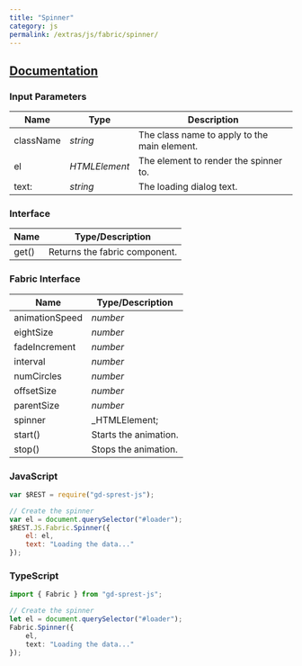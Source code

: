 ```yaml
---
title: "Spinner"
category: js
permalink: /extras/js/fabric/spinner/
---
```

## [Documentation](https://dev.office.com/fabric-js/Components/Spinner/Spinner.html)

### Input Parameters

| Name | Type | Description |
| --- | --- | --- |
| className | _string_ | The class name to apply to the main element. |
| el | _HTMLElement_ | The element to render the spinner to. |
| text: | _string_ | The loading dialog text. |

### Interface

| Name | Type/Description |
| --- | --- |
| get() | Returns the fabric component. |

### Fabric Interface

| Name | Type/Description |
| --- | --- |
| animationSpeed | _number_ |
| eightSize | _number_ |
| fadeIncrement | _number_ |
| interval | _number_ |
| numCircles | _number_ |
| offsetSize | _number_ |
| parentSize | _number_ |
| spinner | _HTMLElement;
| start() | Starts the animation. |;
| stop() | Stops the animation. |

### JavaScript

```js
var $REST = require("gd-sprest-js");

// Create the spinner
var el = document.querySelector("#loader");
$REST.JS.Fabric.Spinner({
    el: el,
    text: "Loading the data..."
});
```

### TypeScript

```ts
import { Fabric } from "gd-sprest-js";

// Create the spinner
let el = document.querySelector("#loader");
Fabric.Spinner({
    el,
    text: "Loading the data..."
});
```